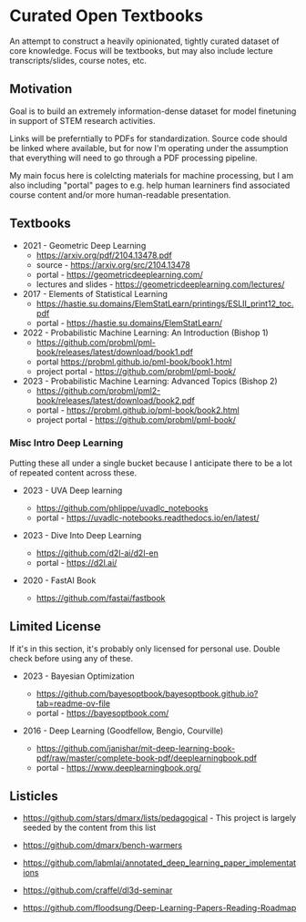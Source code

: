 # Curated Open Textbooks

An attempt to construct a heavily opinionated, tightly curated dataset of core knowledge. Focus will be textbooks, but may also include lecture transcripts/slides, course notes, etc.

## Motivation

Goal is to build an extremely information-dense dataset for model finetuning in support of STEM research activities.

Links will be preferntially to PDFs for standardization. Source code should be linked where available, but for now I'm operating under the assumption that everything will need to go through a PDF processing pipeline. 

My main focus here is colelcting materials for machine processing, but I am also including "portal" pages to e.g. help human learniners find associated course content and/or more human-readable presentation.

## Textbooks

* 2021 - Geometric Deep Learning
  * https://arxiv.org/pdf/2104.13478.pdf
  * source - https://arxiv.org/src/2104.13478
  * portal - https://geometricdeeplearning.com/
  * lectures and slides - https://geometricdeeplearning.com/lectures/
* 2017 - Elements of Statistical Learning
  * https://hastie.su.domains/ElemStatLearn/printings/ESLII_print12_toc.pdf
  * portal - https://hastie.su.domains/ElemStatLearn/
* 2022 - Probabilistic Machine Learning: An Introduction (Bishop 1)
  * https://github.com/probml/pml-book/releases/latest/download/book1.pdf
  * portal https://probml.github.io/pml-book/book1.html
  * project portal - https://github.com/probml/pml-book/
* 2023 - Probabilistic Machine Learning: Advanced Topics (Bishop 2)
  * https://github.com/probml/pml2-book/releases/latest/download/book2.pdf
  * portal - https://probml.github.io/pml-book/book2.html
  * project portal - https://github.com/probml/pml-book/

### Misc Intro Deep Learning

Putting these all under a single bucket because I anticipate there to be a lot of repeated content across these.

* 2023 - UVA Deep learning
  * https://github.com/phlippe/uvadlc_notebooks
  * portal - https://uvadlc-notebooks.readthedocs.io/en/latest/

* 2023 - Dive Into Deep Learning
  * https://github.com/d2l-ai/d2l-en
  * portal - https://d2l.ai/

* 2020 - FastAI Book
  * https://github.com/fastai/fastbook

## Limited License

If it's in this section, it's probably only licensed for personal use. Double check before using any of these.

* 2023 - Bayesian Optimization
  * https://github.com/bayesoptbook/bayesoptbook.github.io?tab=readme-ov-file
  * portal - https://bayesoptbook.com/

* 2016 - Deep Learning (Goodfellow, Bengio, Courville)
  * https://github.com/janishar/mit-deep-learning-book-pdf/raw/master/complete-book-pdf/deeplearningbook.pdf
  * portal - https://www.deeplearningbook.org/

## Listicles

* https://github.com/stars/dmarx/lists/pedagogical - This project is largely seeded by the content from this list

* https://github.com/dmarx/bench-warmers
* https://github.com/labmlai/annotated_deep_learning_paper_implementations
* https://github.com/craffel/dl3d-seminar
* https://github.com/floodsung/Deep-Learning-Papers-Reading-Roadmap

